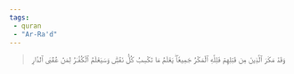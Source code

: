 ```yaml
---
tags: 
 - quran 
 - "Ar-Ra'd"
---
```


> وَقَدۡ مَكَرَ ٱلَّذِينَ مِن قَبۡلِهِمۡ فَلِلَّهِ ٱلۡمَكۡرُ جَمِيعٗاۖ يَعۡلَمُ مَا تَكۡسِبُ كُلُّ نَفۡسٖۗ وَسَيَعۡلَمُ ٱلۡكُفَّـٰرُ لِمَنۡ عُقۡبَى ٱلدَّارِ
